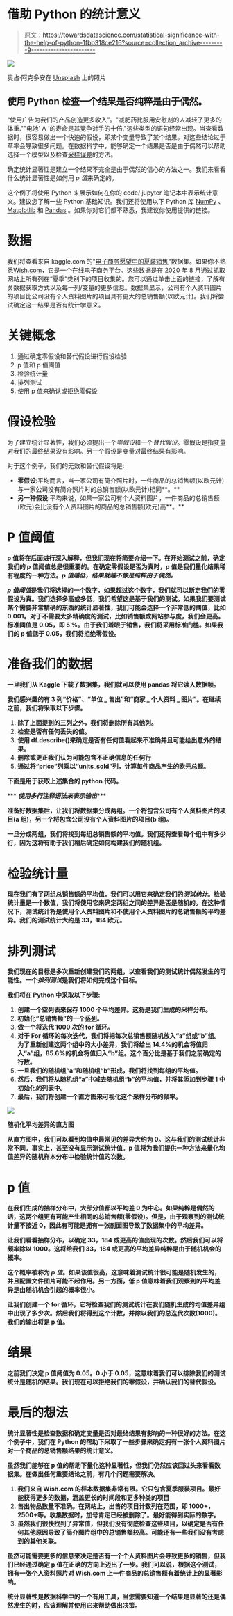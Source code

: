 # 借助 Python 的统计意义

> 原文：<https://towardsdatascience.com/statistical-significance-with-the-help-of-python-1fbb318ce216?source=collection_archive---------9----------------------->

![](img/64352b454458f341bd6bca47f5b3a6f4.png)

奥占·阿克多安在 [Unsplash](https://unsplash.com/collections/1671222/coding?utm_source=unsplash&utm_medium=referral&utm_content=creditCopyText) 上的照片

## 使用 Python 检查一个结果是否纯粹是由于偶然。

“使用广告为我们的产品创造更多收入”。"减肥药比服用安慰剂的人减轻了更多的体重.""电池' A '的寿命是其竞争对手的十倍."这些类型的语句经常出现。当查看数据时，很容易做出一个快速的假设，即某个变量导致了某个结果。对这些结论过于草率会导致很多问题。在数据科学中，能够确定一个结果是否是由于偶然可以帮助选择一个模型以及检查[采样误差](https://en.wikipedia.org/wiki/Sampling_error)的方法。

确定统计显著性是建立一个结果不完全是由于偶然的信心的方法之一。我们来看看什么统计显著性是如何用 *p 值*来确定的。

这个例子将使用 Python 来展示如何在你的 code/ jupyter 笔记本中表示统计意义。建议您了解一些 Python 基础知识。我们还将使用以下 Python 库 [NumPy](https://numpy.org/) 、 [Matplotlib](https://matplotlib.org/) 和 [Pandas](https://pandas.pydata.org/) 。如果你对它们都不熟悉，我建议你使用提供的链接。

# 数据

我们将查看来自 kaggle.com 的"[电子商务愿望中的夏装销售](https://www.kaggle.com/jmmvutu/summer-products-and-sales-in-ecommerce-wish)"数据集。如果你不熟悉[Wish.com](http://wish.com/)，它是一个在线电子商务平台。这些数据是在 2020 年 8 月通过抓取网站上所有列在“夏季”类别下的项目收集的。您可以通过单击上面的链接，了解有关数据获取方式以及每一列/变量的更多信息。数据集显示，公司有个人资料图片的项目比公司没有个人资料图片的项目具有更大的总销售额(以欧元计)。我们将尝试确定这一结果是否有统计学意义。

# 关键概念

1.  通过确定零假设和替代假设进行假设检验
2.  p 值和 p 值阈值
3.  检验统计量
4.  排列测试
5.  使用 p 值来确认或拒绝零假设

# 假设检验

为了建立统计显著性，我们必须提出一个*零假设*和一个*替代假设*。零假设是指变量对我们的最终结果没有影响。另一个假设是变量对最终结果有影响。

对于这个例子，我们的无效和替代假设将是:

*   **零假设**:平均而言，当一家公司有简介照片时，一件商品的总销售额(以欧元计)与一家公司没有简介照片时的总销售额(以欧元计)相同**。**
*   **另一种假设**:平均来说，如果一家公司有个人资料图片，一件商品的总销售额(欧元)会比没有个人资料图片的商品的总销售额(欧元)高**。**

# **P 值阈值**

**p 值将在后面进行深入解释，但我们现在将简要介绍一下。在开始测试之前，确定我们的 p 值阈值总是很重要的。在确定零假设是否为真时，p 值是我们量化结果稀有程度的一种方法。***p 值越低，结果就越不像是纯粹由于偶然。*****

***p 值阈值*是我们将选择的一个数字，如果超过这个数字，我们就可以断定我们的零假设为真。我们选择多高或多低，我们希望这是基于我们的测试。如果我们要测试某个需要非常精确的东西的统计显著性，我们可能会选择一个非常低的阈值，比如 0.001。对于不需要太多精确度的测试，比如销售额或网站参与度，我们会更高。标准阈值是 0.05，即 5 %。由于我们着眼于销售，我们将采用标准门槛。如果我们的 p 值低于 0.05，我们将拒绝零假设。**

# **准备我们的数据**

**一旦我们从 Kaggle 下载了数据集，我们就可以使用 pandas 将它读入数据帧。**

**我们感兴趣的有 3 列“价格”、“单位 _ 售出”和“商家 _ 个人资料 _ 图片”。在继续之前，我们将采取以下步骤。**

1.  **除了上面提到的三列之外，我们将删除所有其他列。**
2.  **检查是否有任何丢失的值。**
3.  **使用 df.describe()来确定是否有任何值看起来不准确并且可能给出意外的结果。**
4.  **删除或更正我们认为可能包含不正确信息的任何行**
5.  **通过将“price”列乘以“units_sold”列，计算每件商品产生的欧元总额。**

**下面是用于获取上述集合的 python 代码。**

*** ***使用多行注释语法来表示输出******

**准备好数据集后，让我们将数据集分成两组。一个将包含公司有个人资料图片的项目(**a 组**)，另一个将包含公司没有个人资料图片的项目(**b 组**)。**

**一旦分成两组，我们将找到每组总销售额的平均值。我们还将查看每个组中有多少行，因为这将有助于我们稍后确定如何构建我们的随机组。**

# **检验统计量**

**现在我们有了两组总销售额的平均值，我们可以用它来确定我们的*测试统计*。检验统计量是一个数值，我们将使用它来确定两组之间的差异是否是随机的。在这种情况下，测试统计将是使用个人资料图片和不使用个人资料图片的总销售额的平均差异。我们的测试统计大约是 33，184 欧元。**

# ****排列测试****

**我们现在的目标是多次重新创建我们的两组，以查看我们的测试统计偶然发生的可能性。一个*排列测试*是我们将如何完成这个目标。**

**我们将在 Python 中采取以下步骤:**

1.  **创建一个空列表来保存 1000 个平均差异。这将是我们生成的采样分布。**
2.  **初始化“总销售额”的一个[系列](https://pandas.pydata.org/pandas-docs/stable/reference/api/pandas.Series.html)。**
3.  **做一个将迭代 1000 次的 for 循环。**
4.  **对于 For 循环的每次迭代，我们将把每次总销售额随机放入“a”组或“b”组。为了重新创建这两个组中的大小差异，我们将给出 14.4%的机会将值归入“a”组，85.6%的机会将值归入“b”组。这个百分比是基于我们之前确定的行数。**
5.  **一旦我们的随机组“a”和随机组“b”形成，我们将找到每组的平均值。**
6.  **然后，我们将从随机组“a”中减去随机组“b”的平均值，并将其添加到步骤 1 中初始化的列表中。**
7.  **最后，我们将创建一个直方图来可视化这个采样分布的频率。**

**![](img/4cbc5168a4cca8e22cc1a54bfd7b1733.png)**

**随机化平均差异的直方图**

**从直方图中，我们可以看到均值中最常见的差异大约为 0。这与我们的测试统计非常不同。事实上，甚至没有显示测试统计值。p 值将为我们提供一种方法来量化均值差异的随机样本分布中检验统计值的次数。**

# **p 值**

**在我们生成的抽样分布中，大部分值都以平均差 0 为中心。如果纯粹是偶然的话，这两个组更有可能产生相同的总销售额(零假设)。但是，由于观察到的测试统计量不接近 0，因此有可能是拥有一张剖面图导致了数据集中的平均差异。**

**让我们看看抽样分布，以确定 33，184 或更高的值出现的次数。然后我们可以将频率除以 1000。这将给我们 33，184 或更高的平均差异纯粹是由于随机机会的概率。**

**这个概率被称为 *p 值*。如果该值很高，这意味着测试统计很可能是随机发生的，并且配置文件图片可能不起作用。另一方面，低 p 值意味着我们观察到的平均差异是由随机机会引起的概率很小。**

**让我们创建一个 for 循环，它将检查我们的测试统计在我们随机生成的均值差异组中出现了多少次。然后我们将得到这个计数，并除以我们的总迭代次数(1000)。我们的输出将是 p 值。**

# **结果**

**之前我们决定 p 值阈值为 0.05。0 小于 0.05，这意味着我们可以排除我们的测试统计是随机的结果。我们现在可以拒绝我们的零假设，并确认我们的替代假设。**

# **最后的想法**

**统计显著性是检查数据和确定变量是否对最终结果有影响的一种很好的方法。在这个例子中，我们在 Python 的帮助下采取了一些步骤来确定拥有一张个人资料图片对一个商品的总销售额结果的统计意义。**

**虽然我们能够在 p 值的帮助下量化这种显著性，但我们仍然应该回过头来看看数据集。在做出任何重要结论之前，有几个问题需要解决。**

1.  **我们来自 Wish.com 的样本数据集非常有限。它只包含夏季服装项目。最好能获得更多的数据，涵盖更长的时间段和更多种类的项目**
2.  **售出物品数量不准确。在网站上，出售的项目计数列在范围，即 1000+，2500+等。收集数据时，加号肯定已经被删除了。最好能得到实际的数字。**
3.  **虽然我们很快找到了异常值，但我们没有彻底检查这些项目，以确定是否有任何其他原因导致了简介图片组中的总销售额较高。可能还有一些我们没有考虑到的其他关联。**

**虽然可能需要更多的信息来决定是否有一个个人资料图片会导致更多的销售，但我们已经通过确定 p 值在正确的方向上迈出了一步。我们可以说，根据这个测试，拥有一张个人资料照片对 Wish.com 上一件商品的总销售额有着统计上的显著影响。**

**统计显著性是数据科学中的一个有用工具，当您需要知道一个结果是显著的还是偶然发生的时，应该理解并使用它来帮助做出决策。**